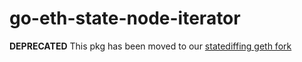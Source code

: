 # go-eth-state-node-iterator
**DEPRECATED** This pkg has been moved to our [statediffing geth fork](https://github.com/cerc-io/go-ethereum/tree/v1.11.6-statediff-v5/trie/concurrent_iterator)
